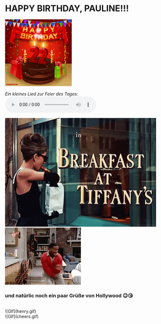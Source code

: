 # HAPPY BIRTHDAY, PAULINE!!!
![GIf](hbd.gif)

*Ein kleines Lied zur Feier des Tages:*
<audio src="allesgute.m4a" controls autoplay loop></audio>

![GIf](breakfast-at-tiffanys.gif)
<br>
![GIf](carlton.gif)
<br>
### und natürlic noch ein paar Grüße von Hollywood 😉😘
<br>
![GIf](henry.gif)
<br>
![GIf](cheers.gif)

